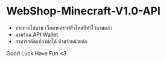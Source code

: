 # WebShop-Minecraft-V1.0-API

- ห่างหายไปนาน เว็บมายคราฟตัวใหม่ทีทำไว้นานแล้ว
- มาพร้อม API Wallet
- สามารถดัดแปลงต่อได้ ห้ามจำหน่ายต่อ

Good Luck Have Fun <3
